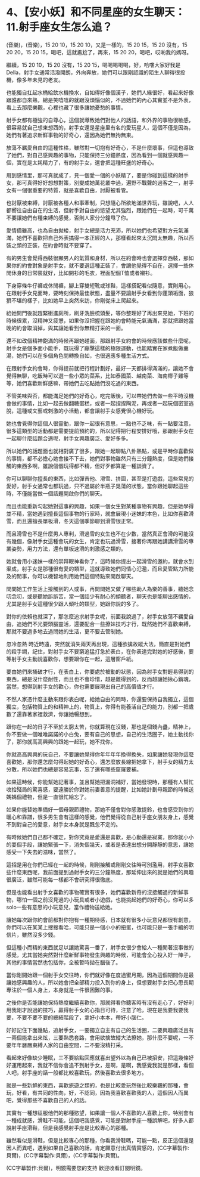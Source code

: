 # 4、【安小妖】和不同星座的女生聊天：11.射手座女生怎么追？

(音樂)，(音樂)，15 20 10，15 20 10，又是一樣的，15 20 15，15 20 沒有，15 20 20，15 20 15，喝吧，這就尷尬了，再來，15 20 20，喝吧，哎喲我的媽呀。

繼續，15 20 10，15 20 沒有，15 20 15，喝喝喝喝喝，好，哈嘍大家好我是Della，射手女通常活潑開朗，外向奔放，她們可以跟剛認識的陌生人聊得很投機，像多年未見的老友。

也能獨自扛起水桶給飲水機換水，自如得好像個漢子，她們人緣很好，看起來好像跟誰都自來熟，總是笑嘻嘻的就跟沒煩惱似的，不過她們的內心其實並不是外表，看上去那麼樂觀，心裡也藏了很多讓她憂愁的事情。

射手女都有極強的自尊心，這個就導致她們對他人的話語，和外界的事物很敏感，很容易就自己想東想西的，射手女還是星座里有名的愛玩星人，這個不僅是因為，她們有著追求新鮮事物的好奇心，還因為她們無拘無束。

放蕩不羈愛自由的這種性格，雖然對一切抱有好奇心，不是什麼壞事，但這也導致了她們，對自己感興趣的事物，只能保持三分鐘熱度，因為看到一個就感興趣一個，實在是太耗精力了，有的射手女，還會把這種旺盛的好奇心。

用到感情里，那可真就成了，見一個愛一個的小妖精了，要是你碰到這樣的射手女，那可真得好好想想對策，別變成她萬花叢中過，遍野不戰聲的過客之一，射手女有一個很重要的特質，就是喜歡自由，討厭被看管。

也討厭被束縛，討厭被各種人和事牽制，只想隨心所欲地滿世界玩，雖說吧，人人都嚮往自由自在的生活，但射手對自由的慾望尤其強烈，跟她們在一起時，可千萬不要讓她們有種束縛的感覺，否則人家分分鐘甩了你。

愛情價雖高，也為自由拋矮，射手女總是活力充沛，所以她們也希望對方元氣滿滿，她們不喜歡把自己外表搞得一本正經的人，那樣看起來太沉悶太無趣，所以西裝之類的正裝，在約會時就不要穿了。

有的男生會覺得西裝很顯男人的氣質和身材，所以在約會時也會選擇穿西裝，那如果你的約會對象是射手女，就不要選這種正裝了，會讓他覺得不自在，選擇一些休閒休身的日常裝就好，比如開衫的毛衣，裡面配個T恤或者襯衫。

下身穿條牛仔褲或休閒褲，腳上穿雙短靴或球鞋，這樣搭配看似隨意，實則用心，在跟射手女見面時，要時刻保持最佳狀態，盡量不要讓射手女看到你蓬頭垢面，狼狽不堪的樣子，比如她早上突然來訪，你剛從床上爬起來。

給她開門後就趕緊衝進廁所，刷牙洗臉梳頭髮，等你整理好了再出來見她，下班的時候很累，沒精神又疲憊，如果你沒把握在跟她約會時能元氣滿滿，那就把跟她當晚的約會取消掉，與其讓她看到你無精打采的一面。

還不如改個精神飽滿的時候再跟她碰面，那跟射手女約會的時候應該做些什麼呢，射手女是個多面小能手，既玩得了蹦擊這樣的極限運動，也能踏實在家煮飯做羹湯，她們可以在多個角色間轉換自如，也很適應多種生活方式。

在跟射手女約會時，你得提前就把行程計劃好，最好一天都排得滿滿的，讓她不會覺得無聊，吃飯時可以選一些小眾的菜系，比如泰國菜、越南菜、海南椰子雞等等，她們喜歡新鮮感嘛，帶她們去吃點她們沒吃過的東西。

不管美味與否，都能滿足她們的好奇心，吃完飯後，可以帶她們去做一些平時沒機會做的事情，比如一起去做翻糖蛋糕，或者一起捏捏陶泥，再或者一起玩個密室逃脫，這種或文藝或刺激的小活動，都會讓射手女感覺很心機好玩。

她也會覺得你這個人很靈動，跟你一起很有意思，一點也不乏味，有一點要注意，很多這類型的活動都是需要提前預約的，所以記得把行程安排好哦，那跟射手女在一起聊什麼話題合適呢，射手女興趣廣泛、愛好多多。

所以她們的話題面也就相對廣了很多，跟她一起聊點八卦熱點，或是平時你喜歡做的事情，都不必擔心她會接不下去，她們對事物雖然只有三分鐘熱度，但是她們接觸的東西多啊，雖說個個玩得都不精，但好歹都算是一種談資了。

你可以聊聊你擅長的東西，比如彈吉他、滑雪、拼圖，甚至是打遊戲，這些常見的愛好，射手女通常也都玩過，只不過屬於半瓶子晃蕩的狀態，當你跟她聊起這些時，不僅能當做一個話題開啟你們的聊天。

而且也能重新勾起她對這事的興趣，如果一個女生對某種事物有興趣，但是她學得並不精，當她遇到擅長這個事物的行家時，就會展現小迷妹的本色，比如你喜歡滑雪，而且還擅長單板滑，冬天這個季節聊到滑雪很正常。

而且滑雪也不是什麼男人專利，滑過雪的女生也不在少數，當然真正會滑的可能沒有幾個，像射手女這種會玩的女生，肯定也玩過滑雪，接著你再跟她講講滑雪的專業姿勢，用力方法，還有單板速滑的刺激感之類的。

她就會用小迷妹一樣的崇拜眼神看你了，這時候你提出一起滑雪的邀約，就會水到渠成，射手女是那種很有愛的類型，這就導致她們同情心氾濫，而且愛管點力所能及的閒事，你可以機智地利用她們這個特點來開啟聊天。

問問她工作生活上接觸到的人或事，再問問她又做了哪些助人為樂的善事，聽她念叨念叨，或是聽她訴訴苦，當一個話少有耐心的傾聽者，聊天也是能聊出感情的，尤其是射手女這種很少跟人傾吐的類型，她跟你說的多了。

對你的依賴也就深了，那怎麼追求射手女呢，前面我說過了，射手女放蕩不羈愛自由，追她們不光要頭腦靈活，還要配合一些撩妹技巧才行，既然她們不喜歡束縛，那就不要過多地去過問她的生活，更不要去管制她。

忽冷忽熱 時近時遠，突然就消失兩天再出現，這種欲擒故縱大法，簡直是對她們的殺手鐧，記住，對射手女不要窮追猛打急於表白，在你表達完對她的好感後，要等射手女主動說喜歡你，想要跟你在一起，這層窗戶紙。

要由她們來捅破才行，在表白上，你要處於被動的狀態，因為射手女對輕易得到的東西，總是沒什麼耐性，而且也不會珍惜，越是難得到的，反而越讓她揪心銷魂，當然，想得到射手女的歡心，你也需要展現出自己的高價值才行。

不然人家憑什麼主動來跟你表白呢，給她自由的同時，你還要保持自我獨立，這個獨立，包括物質上的和精神上的，物質上，你得有能養活自己的能力，別都一把歲數了還靠著家裡救濟，你讓她暢想到。

跟你在一起的日子不至於太窮太苦，你就算現在沒錢，那也是個錢內蠱，精神上，你不要做一個唯唯諾諾的小白兔，要有自己的思想，自己的生活圈子，她主動找你了，那你就高高興興的跟她一起玩，她不找你。

你就高高興興的玩自己，不要讓她覺得你年年年年換得換失，如果讓她發現你這麼喜歡她，那你還怎麼勾得起她的好奇心，還怎麼放長線把她拿下，射手女的精力太分散，所以她們也總是容易忘事，忘了還有哪些窟窿要補。

如果這時候，你能幫她記著事，並且幫她把漏洞補好，當她發現時，那種有人幫忙收拾殘局的驚喜感，要遠勝於你對她前妻善意的提醒，比如她計劃母親節的時候送媽媽個禮物，但是一直很忙給忘了。

如果你能替她準備好一個母親節禮物，那她不僅會對你感激提鈴，也會感受到你的暖心和靠譜，很多男生會有這樣的感覺，他們覺得從自己射手座女朋友身上，感覺不到對自己的愛意，射手女本身就是飄忽不定的。

有時候她們自己都不確定，對你究竟是愛還是喜歡，是心動還是寂寞，那你就小小的耍個手段，讓她緊張一下，消失個幾天，或者是表達出想分開靜靜的意思，讓她感受一下失去的滋味，當然了。

這招是用在你們已經在一起的時候，剛剛接觸或剛剛交往時可別濫用，射手女喜歡些什麼東西呢，我前面提到過射手女的三分鐘熱度，那延伸出來的就是她們的興趣很廣泛，雖然可能每一樣都不會研究得很徹底。

但是也能看出射手女喜歡的事物確實有很多，她們喜歡新奇的沒接觸過的新鮮事物，哪怕一個之前沒見過的小玩具或者小遊戲，也能挑起她們的好奇心，你可以多solo一些有意思的小玩意兒，當作禮物送給她。

讓她每次跟你約會前都對你抱有一種期待感，日本就有很多小玩意兒都很有創意，你們可以在某某上搜搜看哈，可能只是一個小小的扭蛋，也可能只是一張手繪的明信片，雖然沒多少錢。

但這種小而精的東西就足以讓她驚喜一番了，射手女很少會給人一種閒著沒事做的感覺，尤其當她突然對什麼新鮮事物發生興趣的時候，可能會全心投入好一陣子，其他的事情當然也包括你，全被暫時拋在腦後了。

當你剛開始跟一個射手女交往時，你們就好像在度過蜜月期，因為這個期間你是最讓她感興趣的人，所以她會把全部精力投入到你的身上，但想要射手女把心思長期專注於一個人身上，本身就是一件很困難的事。

之後你是否能讓她保持熱度繼續喜歡你，那就得看你聽客時有沒有走心了，好好利用我剛才說過的技巧，贏得射手女的心指日可待，注意了哈，現在是我要我要我要，不要不要不要的總結階段了，拿好小本本，帶好小腦仁。

好好記住下面幾點，追射手女，一要獨立自主有自己的生活圈，二要興趣廣泛且有一兩個能拿出來炫，三要熟悉套路，會用欲擒故縱大法撩她，那什麼不要呢，一不要年年曆曆束縛人家的自由空間，二不要沒精打采。

看起來好像缺少睡眠，三不要給點回應就喜出望外以為自己已被招安，把這幾條好好運用起來，我就不信你會追不到射手女，是啊，是啊，我感覺我就是那樣，看個人吧，射手座的話一般都比較喜歡玩，然後喜歡去很多地方。

就是一些新鮮的東西，喜歡旅遊之類的，也是比較愛玩然後比較樂觀的那種，會玩，好看，有共同的性向，好，不認同，因為我喜歡喜歡我的人，這個因人而異吧，覺得那些不喜歡自己的人的話。

其實有一種想征服他們的那種慾望，如果讓一個人不喜歡的人喜歡上你，特別會有一種成就感，滑鞋不可能，這個吧我感覺，可能是對射手座一種誤解吧，好多人都說射手座滑鞋，但是我感覺射手座是比較專心的那種。

雖然看似是滑鞋，但是比較專心的那種，你看我滑鞋嗎，可能一點，反正這個還是因人而異吧，遇到如果自己喜歡的話，肯定願意付出真情實感的，(CC字幕製作:貝爾)，(CC字幕製作:貝爾)，(CC字幕製作:貝爾)。

(CC字幕製作:貝爾)，明鏡需要您的支持 歡迎收看訂閱明鏡。